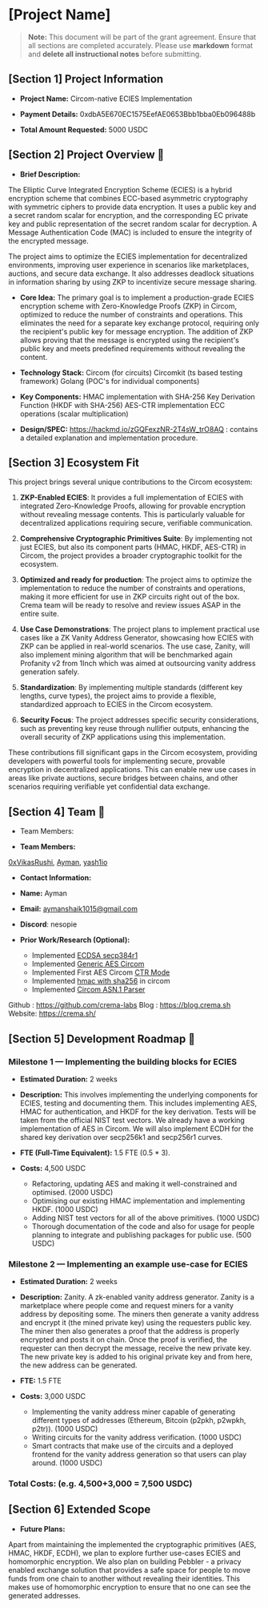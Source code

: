 # [Project Name]

> **Note:** This document will be part of the grant agreement. Ensure that all sections are completed accurately. Please use **markdown** format and **delete all instructional notes** before submitting.

## [Section 1] Project Information

- **Project Name:** Circom-native ECIES Implementation

- **Payment Details:** 0xdbA5E670EC1575EefAE0653Bbb1bba0Eb096488b

- **Total Amount Requested:** 5000 USDC

## [Section 2] Project Overview :page_facing_up:

- **Brief Description:**

The Elliptic Curve Integrated Encryption Scheme (ECIES) is a hybrid encryption scheme that combines ECC-based asymmetric cryptography with symmetric ciphers to provide data encryption. It uses a public key and a secret random scalar for encryption, and the corresponding EC private key and public representation of the secret random scalar for decryption. A Message Authentication Code (MAC) is included to ensure the integrity of the encrypted message.

The project aims to optimize the ECIES implementation for decentralized environments, improving user experience in scenarios like marketplaces, auctions, and secure data exchange. It also addresses deadlock situations in information sharing by using ZKP to incentivize secure message sharing.

- **Core Idea:**
  The primary goal is to implement a production-grade ECIES encryption scheme with Zero-Knowledge Proofs (ZKP) in Circom, optimized to reduce the number of constraints and operations. This eliminates the need for a separate key exchange protocol, requiring only the recipient's public key for message encryption. The addition of ZKP allows proving that the message is encrypted using the recipient's public key and meets predefined requirements without revealing the content.

- **Technology Stack:**
  Circom (for circuits)
  Circomkit (ts based testing framework)
  Golang (POC's for individual components)

- **Key Components:**
  HMAC implementation with SHA-256
  Key Derivation Function (HKDF with SHA-256)
  AES-CTR implementation
  ECC operations (scalar multiplication)

- **Design/SPEC:**
  https://hackmd.io/zGQFexzNR-2T4sW_trO8AQ : contains a detailed explanation and implementation procedure.

## [Section 3] Ecosystem Fit

This project brings several unique contributions to the Circom ecosystem:

1. **ZKP-Enabled ECIES**: It provides a full implementation of ECIES with integrated Zero-Knowledge Proofs, allowing for provable encryption without revealing message contents. This is particularly valuable for decentralized applications requiring secure, verifiable communication.

2. **Comprehensive Cryptographic Primitives Suite**: By implementing not just ECIES, but also its component parts (HMAC, HKDF, AES-CTR) in Circom, the project provides a broader cryptographic toolkit for the ecosystem.

3. **Optimized and ready for production**: The project aims to optimize the implementation to reduce the number of constraints and operations, making it more efficient for use in ZKP circuits right out of the box. Crema team will be ready to resolve and review issues ASAP in the entire suite.

4. **Use Case Demonstrations**: The project plans to implement practical use cases like a ZK Vanity Address Generator, showcasing how ECIES with ZKP can be applied in real-world scenarios. The use case, Zanity, will also implement mining algorithm that will be benchmarked again Profanity v2 from 1Inch which was aimed at outsourcing vanity address generation safely.

5. **Standardization**: By implementing multiple standards (different key lengths, curve types), the project aims to provide a flexible, standardized approach to ECIES in the Circom ecosystem.

6. **Security Focus**: The project addresses specific security considerations, such as preventing key reuse through nullifier outputs, enhancing the overall security of ZKP applications using this implementation.

These contributions fill significant gaps in the Circom ecosystem, providing developers with powerful tools for implementing secure, provable encryption in decentralized applications. This can enable new use cases in areas like private auctions, secure bridges between chains, and other scenarios requiring verifiable yet confidential data exchange.

## [Section 4] Team :busts_in_silhouette:

- Team Members:

- **Team Members:**

[0xVikasRushi](https://github.com/0xvikasrushi), [Ayman](https://github.com/nesopie), [yash1io](https://github.com/yash1io)

- **Contact Information:**

- **Name:** Ayman
- **Email:** aymanshaik1015@gmail.com
- **Discord**: nesopie

- **Prior Work/Research (Optional):**
  - Implemented [ECDSA secp384r1](https://github.com/crema-labs/ecdsa-p384-circom)
  - Implemented [Generic AES Circom](https://github.com/crema-labs/aes-circom)
  - Implemented First AES Circom [CTR Mode](https://github.com/crema-labs/aes-circom/blob/main/circuits/ctr.circom)
  - Implemented [hmac with sha256](https://github.com/crema-labs/hmac-circom) in circom
  - Implemented [Circom ASN.1 Parser](https://github.com/zkemail/asn1-parser-circom)

Github : https://github.com/crema-labs
Blog : https://blog.crema.sh
Website: https://crema.sh/

## [Section 5] Development Roadmap :open_book:

### Milestone 1 — Implementing the building blocks for ECIES

- **Estimated Duration:** 2 weeks

- **Description:** This involves implementing the underlying components for ECIES, testing and documenting them. This includes implementing AES, HMAC for authentication, and HKDF for the key derivation. Tests will be taken from the official NIST test vectors. We already have a working implementation of AES in Circom. We will also implement ECDH for the shared key derivation over secp256k1 and secp256r1 curves.

- **FTE (Full-Time Equivalent):** 1.5 FTE (0.5 \* 3).

- **Costs:** 4,500 USDC
  - Refactoring, updating AES and making it well-constrained and optimised. (2000 USDC)
  - Optimising our existing HMAC implementation and implementing HKDF. (1000 USDC)
  - Adding NIST test vectors for all of the above primitives. (1000 USDC)
  - Thorough documentation of the code and also for usage for people planning to integrate and publishing packages for public use. (500 USDC)

### Milestone 2 — Implementing an example use-case for ECIES

- **Estimated Duration:** 2 weeks

- **Description:** Zanity. A zk-enabled vanity address generator. Zanity is a marketplace where people come and request miners for a vanity address by depositing some. The miners then generate a vanity address and encrypt it (the mined private key) using the requesters public key. The miner then also generates a proof that the address is properly encrypted and posts it on chain. Once the proof is verified, the requester can then decrypt the message, receive the new private key. The new private key is added to his original private key and from here, the new address can be generated.

- **FTE:** 1.5 FTE

- **Costs:** 3,000 USDC
  - Implementing the vanity address miner capable of generating different types of addresses (Ethereum, Bitcoin (p2pkh, p2wpkh, p2tr)). (1000 USDC)
  - Writing circuits for the vanity address verification. (1000 USDC)
  - Smart contracts that make use of the circuits and a deployed frontend for the vanity address generation so that users can play around. (1000 USDC)

### Total Costs: (e.g. 4,500+3,000 = 7,500 USDC)

## [Section 6] Extended Scope

- **Future Plans:**

Apart from maintaining the implemented the cryptographic primitives (AES, HMAC, HKDF, ECDH), we plan to explore further use-cases ECIES and homomorphic encryption. We also plan on building Pebbler - a privacy enabled exchange solution that provides a safe space for people to move funds from one chain to another without revealing their identities. This makes use of homomorphic encryption to ensure that no one can see the generated addresses.
